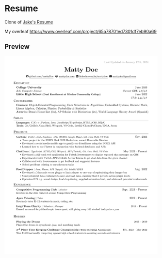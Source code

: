 # Resume
Clone of [Jake's Resume](https://github.com/jakegut/resume)

My overleaf
https://www.overleaf.com/project/65a78701ed7301df7eb90a69

## Preview
![Matty's Resume Preview](<Matty's Resume.png>)
